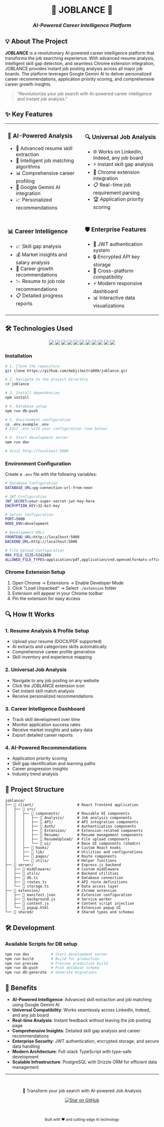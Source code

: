 # <div align="center">🚀 JOBLANCE 🚀</div>
### <div align="center">*AI-Powered Career Intelligence Platform*</div>

<!-- [Demo Video Coming Soon](https://github.com/your-username/joblance) -->

## 💡 About The Project

**JOBLANCE** is a revolutionary AI-powered career intelligence platform that transforms the job searching experience. With advanced resume analysis, intelligent skill gap detection, and seamless Chrome extension integration, JOBLANCE provides instant job posting analysis across all major job boards. The platform leverages Google Gemini AI to deliver personalized career recommendations, application priority scoring, and comprehensive career growth insights.

> "Revolutionize your job search with AI-powered career intelligence and instant job analysis."



## ✨ Key Features

<table>
  <tr>
    <td>
      <h3>🤖 AI-Powered Analysis</h3>
      <ul>
        <li>📄 Advanced resume skill extraction</li>
        <li>🎯 Intelligent job matching algorithms</li>
        <li>📊 Comprehensive career profiling</li>
        <li>🧠 Google Gemini AI integration</li>
        <li>📈 Personalized recommendations</li>
      </ul>
    </td>
    <td>
      <h3>🔍 Universal Job Analysis</h3>
      <ul>
        <li>🌐 Works on LinkedIn, Indeed, any job board</li>
        <li>⚡ Instant skill gap analysis</li>
        <li>🎨 Chrome extension integration</li>
        <li>📋 Real-time job requirement parsing</li>
        <li>🏆 Application priority scoring</li>
      </ul>
    </td>
  </tr>
  <tr>
    <td>
      <h3>📊 Career Intelligence</h3>
      <ul>
        <li>📈 Skill gap analysis</li>
        <li>💰 Market insights and salary analysis</li>
        <li>🎯 Career growth recommendations</li>
        <li>📉 Resume to job role recommendations</li>
        <li>📋 Detailed progress reports</li>
      </ul>
    </td>
    <td>
      <h3>🛡️ Enterprise Features</h3>
      <ul>
        <li>🔐 JWT authentication system</li>
        <li>🔒 Encrypted API key storage</li>
        <li>📱 Cross-platform compatibility</li>
        <li>⚡ Modern responsive dashboard</li>
        <li>📊 Interactive data visualizations</li>
      </ul>
    </td>
  </tr>
</table>

## 🛠️ Technologies Used

<div align="center">
  <img src="https://img.shields.io/badge/React_18-20232A?style=for-the-badge&logo=react&logoColor=61DAFB" />
  <img src="https://img.shields.io/badge/TypeScript-007ACC?style=for-the-badge&logo=typescript&logoColor=white" />
  <img src="https://img.shields.io/badge/Tailwind_CSS-38B2AC?style=for-the-badge&logo=tailwind-css&logoColor=white" />
  <img src="https://img.shields.io/badge/shadcn/ui-000000?style=for-the-badge&logo=shadcnui&logoColor=white" />
  <img src="https://img.shields.io/badge/Node.js-339933?style=for-the-badge&logo=nodedotjs&logoColor=white" />
  <img src="https://img.shields.io/badge/Express.js-000000?style=for-the-badge&logo=express&logoColor=white" />
  <img src="https://img.shields.io/badge/PostgreSQL-316192?style=for-the-badge&logo=postgresql&logoColor=white" />
  <img src="https://img.shields.io/badge/Drizzle_ORM-C5F74F?style=for-the-badge&logo=drizzle&logoColor=black" />
  <img src="https://img.shields.io/badge/Google_Gemini-8E75B2?style=for-the-badge&logo=googlegemini&logoColor=white" />
  <img src="https://img.shields.io/badge/Chrome_Extension-4285F4?style=for-the-badge&logo=googlechrome&logoColor=white" />
  <img src="https://img.shields.io/badge/JWT-000000?style=for-the-badge&logo=JSON%20web%20tokens&logoColor=white" />
</div>


### Installation

```bash
# 1. Clone the repository
git clone https://github.com/debjitmitra000/joblance.git

# 2. Navigate to the project directory
cd joblance

# 3. Install dependencies
npm install

# 4. Database setup
npm run db:push

# 5. Environment configuration
cp .env.example .env
# Edit .env with your configuration (see below)

# 6. Start development server
npm run dev

# Visit http://localhost:5000
```

### Environment Configuration

Create a `.env` file with the following variables:

```bash
# Database Configuration
DATABASE_URL=pg-connection-url-from-neon

# JWT Configuration
JWT_SECRET=your-super-secret-jwt-key-here
ENCRYPTION_KEY=32-bit-key

# Server Configuration
PORT=5000
NODE_ENV=development

# Development URLs
FRONTEND_URL=http://localhost:5000
BACKEND_URL=http://localhost:5000

# File Upload Configuration
MAX_FILE_SIZE=5242880
ALLOWED_FILE_TYPES=application/pdf,application/vnd.openxmlformats-officedocument.wordprocessingml.document
```

### Chrome Extension Setup

1. Open Chrome → Extensions → Enable Developer Mode
2. Click "Load Unpacked" → Select `./extension` folder
3. Extension will appear in your Chrome toolbar
4. Pin the extension for easy access

## 🔍 How It Works

### 1. **Resume Analysis & Profile Setup**
   - Upload your resume (DOCX/PDF supported)
   - AI extracts and categorizes skills automatically
   - Comprehensive career profile generation
   - Skill inventory and experience mapping

### 2. **Universal Job Analysis**
   - Navigate to any job posting on any website
   - Click the JOBLANCE extension icon
   - Get instant skill match analysis
   - Receive personalized recommendations

### 3. **Career Intelligence Dashboard**
   - Track skill development over time
   - Monitor application success rates
   - Receive market insights and salary data
   - Export detailed career reports

### 4. **AI-Powered Recommendations**
   - Application priority scoring
   - Skill gap identification and learning paths
   - Career progression insights
   - Industry trend analysis

## 📁 Project Structure

```
joblance/
├── 📁 client/                    # React frontend application
│   ├── 📁 src/
│   │   ├── 📁 components/        # Reusable UI components
│   │   │   ├── 📁 Analysis/      # Job analysis components
│   │   │   ├── 📁 API/           # API integration components
│   │   │   ├── 📁 Auth/          # Authentication components
│   │   │   ├── 📁 Extension/     # Extension-related components
│   │   │   ├── 📁 Resume/        # Resume management components
│   │   │   ├── 📁 ResumeUpload/  # File upload components
│   │   │   └── 📁 ui/            # Base UI components (shadcn)
│   │   ├── 📁 hooks/             # Custom React hooks
│   │   ├── 📁 lib/               # Utilities and configurations
│   │   ├── 📁 pages/             # Route components
│   │   └── 📁 utils/             # Helper functions
├── 📁 server/                    # Express.js backend
│   ├── 📁 middleware/            # Custom middleware
│   ├── 📁 utils/                 # Backend utilities
│   ├── 📄 db.ts                  # Database connection
│   ├── 📄 routes.ts              # API route definitions
│   └── 📄 storage.ts             # Data access layer
├── 📁 extension/                 # Chrome extension
│   ├── 📄 manifest.json          # Extension configuration
│   ├── 📄 background.js          # Service worker
│   ├── 📄 content.js             # Content script injection
│   └── 📄 popup.html             # Extension popup UI
└── 📁 shared/                    # Shared types and schemas
```
## 🛠️ Development

### Available Scripts for DB setup
```bash
npm run dev          # Start development server
npm run build        # Build for production
npm run preview      # Preview production build
npm run db:push      # Push database schema
npm run db:generate  # Generate migrations
```

## 🌟 Benefits

- **AI-Powered Intelligence**: Advanced skill extraction and job matching using Google Gemini AI
- **Universal Compatibility**: Works seamlessly across LinkedIn, Indeed, and any job board
- **Real-time Analysis**: Instant feedback without leaving the job posting page
- **Comprehensive Insights**: Detailed skill gap analysis and career recommendations
- **Enterprise Security**: JWT authentication, encrypted storage, and secure data handling
- **Modern Architecture**: Full-stack TypeScript with type-safe development
- **Scalable Infrastructure**: PostgreSQL with Drizzle ORM for efficient data management

---

<div align="center">
  <br>
  <p>🚀 Transform your job search with AI-powered Job Analysis</p>
  
  <a href="https://github.com/your-username/joblance/stargazers">
    <img src="https://img.shields.io/badge/⭐_Star_This_Repo-171515?style=for-the-badge&logo=github&logoColor=white" alt="Star on GitHub"/>
  </a>
  
  <br><br>
  <sub>Built with ❤️ and cutting-edge AI technology</sub>
</div>

